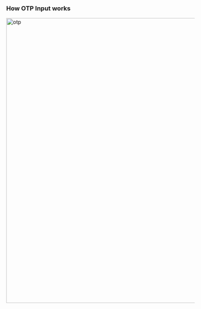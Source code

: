 ### How OTP Input works

<img width="763" alt="otp" src="https://github.com/comfortdelgro/compass-design/assets/119040724/379092de-99cf-4c16-b654-e99b3b1c87ca">

